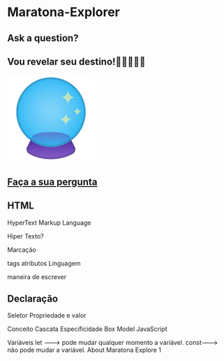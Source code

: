 # Maratona-Explorer
## Ask a question?

## Vou revelar seu destino!🧙🏻‍♀️🧙🏻

![atl text](https://github.com/Raquelsc05/Maratona-Explorer/blob/main/assets/bola_de_cristal.png)

## [Faça a sua pergunta](https://github.com/Raquelsc05/Maratona-Explorer)


## HTML
HyperText Markup Language

Hiper Texto?

Marcação

tags
atributos
Linguagem

maneira de escrever


## Declaração
Seletor
Propriedade e valor

Conceito
Cascata
Especificidade
Box Model
JavaScript

Variáveis let ---> pode mudar qualquer momento a variável. const---> não pode mudar a variável.
About
Maratona Explore 1



